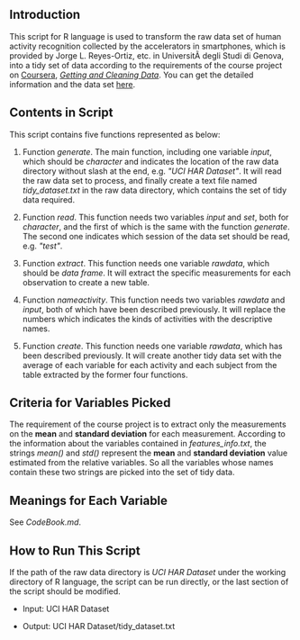 ## Introduction

This script for R language is used to transform the raw data set of human activity recognition collected by the accelerators in smartphones, which is provided by Jorge L. Reyes-Ortiz, etc. in UniversitÃ degli Studi di Genova, into a tidy set of data according to the requirements of the course project on [Coursera](http://www.coursera.org), [_Getting and Cleaning Data_](https://class.coursera.org/getdata-003/). You can get the detailed information and the data set [here](http://archive.ics.uci.edu/ml/datasets/Human+Activity+Recognition+Using+Smartphones).

## Contents in Script

This script contains five functions represented as below:

1. Function _generate_. The main function, including one variable _input_, which should be _character_ and indicates the location of the raw data directory without slash at the end, e.g. _"UCI HAR Dataset"_. It will read the raw data set to process, and finally create a text file named _tidy_dataset.txt_ in the raw data directory, which contains the set of tidy data required.

2. Function _read_. This function needs two variables _input_ and _set_, both for _character_, and the first of which is the same with the function _generate_. The second one indicates which session of the data set should be read, e.g. _"test"_.

3. Function _extract_. This function needs one variable _rawdata_, which should be _data frame_. It will extract the specific measurements for each observation to create a new table.

4. Function _nameactivity_. This function needs two variables _rawdata_ and _input_, both of which have been described previously. It will replace the numbers which indicates the kinds of activities with the descriptive names.

5. Function _create_. This function needs one variable _rawdata_, which has been described previously. It will create another tidy data set with the average of each variable for each activity and each subject from the table extracted by the former four functions.

## Criteria for Variables Picked

The requirement of the course project is to extract only the measurements on the __mean__ and __standard deviation__ for each measurement. According to the information about the variables contained in _features_info.txt_, the strings _mean()_ and _std()_ represent the __mean__ and __standard deviation__ value estimated from the relative variables. So all the variables whose names contain these two strings are picked into the set of tidy data.

## Meanings for Each Variable

See _CodeBook.md_.

## How to Run This Script

If the path of the raw data directory is _UCI HAR Dataset_ under the working directory of R language, the script can be run directly, or the last section of the script should be modified.

- Input: UCI HAR Dataset

- Output: UCI HAR Dataset/tidy_dataset.txt
